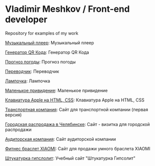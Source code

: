 # Vladimir Meshkov / Front-end developer
Repository for examples of my work

[Музыкальный плеер](https://VmeshkoV.github.io/musicPlayer/ "Музыкальный плеер"): Музыкальный плеер

[Генератор QR Кода](https://VmeshkoV.github.io/QRCodeGenerator/ "Генератор QR Кода"): Генератор QR Кода

[Прогноз погоды](https://VmeshkoV.github.io/weatherApp/ "Прогноз погоды"): Прогноз погоды

[Переводчик](https://VmeshkoV.github.io/translator/ "Переводчик"): Переводчик

[Лампочка](https://VmeshkoV.github.io/lightBulb/ "Лампочка"): Лампочка

[Маленькое привидение](https://VmeshkoV.github.io/Ghost/ "Маленькое привидение"): Маленькое привидение

[Клавиатура Apple на HTML, CSS](https://vmeshkoV.github.io/keyboard/ "Клавиатура Apple на HTML, CSS"): Клавиатура Apple на HTML, CSS

[Транспортная компания](https://vmeshkov.github.io/BTG/ "Транспортная компания"): Сайт для транспортной компании (первая версия)

[Городская распродажа в Челябинске](https://vmeshkov.github.io/sale/ "Распродажа"): Сайт - визитка для городской распродажи

[Аудиторская компания](https://VmeshkoV.github.io/x88/ "Аудит сайта"): Сайт аудиторской компании

[Фитнес браслет XIAOMI](https://VmeshkoV.github.io/xiaomi/ "Фитнес браслет"): Сайт для продажи умного браслета XIAOMI

[Штукатурка гипслолит](https://VmeshkoV.github.io/Gipsolite/ "Гипсолит"): Учебный сайт "Штукатурка Гипсолит"
















